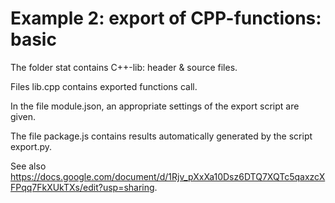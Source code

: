 # Example 2: export of CPP-functions: basic

The folder stat contains C++-lib: header & source files.

Files lib.cpp contains exported functions call.

In the file module.json, an appropriate settings of the export script are given.

The file package.js contains results automatically generated by the script export.py.

See also https://docs.google.com/document/d/1Rjv_pXxXa10Dsz6DTQ7XQTc5qaxzcXFPqq7FkXUkTXs/edit?usp=sharing.